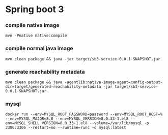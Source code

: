 # Spring boot 3

### compile native image
    mvn -Pnative native:compile

### compile normal java image
    mvn clean package && java -jar target/sb3-service-0.0.1-SNAPSHOT.jar

### generate reachability metadata
    mvn clean package && java -agentlib:native-image-agent=config-output-dir=target/generated-reachability-metadata -jar target/sb3-service-0.0.1-SNAPSHOT.jar

### mysql
    docker run --env=MYSQL_ROOT_PASSWORD=password --env=MYSQL_ROOT_HOST=% --env=MYSQL_MAJOR=8.0 --env=MYSQL_VERSION=8.0.33-1.el8 --env=MYSQL_SHELL_VERSION=8.0.33-1.el8 --volume=/var/lib/mysql -p 3306:3306 --restart=no --runtime=runc -d mysql:latest